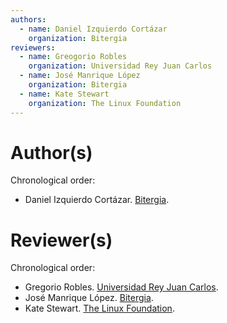 ```yaml
---
authors:
  - name: Daniel Izquierdo Cortázar
    organization: Bitergia
reviewers:
  - name: Greogorio Robles
    organization: Universidad Rey Juan Carlos
  - name: José Manrique López
    organization: Bitergia
  - name: Kate Stewart
    organization: The Linux Foundation
---
```


# Author(s)

Chronological order:

* Daniel Izquierdo Cortázar. [Bitergia](http://bitergia.com).

# Reviewer(s)

Chronological order:

* Gregorio Robles. [Universidad Rey Juan Carlos](https://www.urjc.es/).
* José Manrique López. [Bitergia](http://bitergia.com).
* Kate Stewart. [The Linux Foundation](https://www.linuxfoundation.org/).

